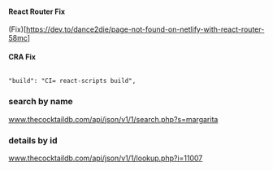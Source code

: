 #### React Router Fix

(Fix)[https://dev.to/dance2die/page-not-found-on-netlify-with-react-router-58mc]

#### CRA Fix

```

"build": "CI= react-scripts build",

```

### search by name 
www.thecocktaildb.com/api/json/v1/1/search.php?s=margarita
### details by id
www.thecocktaildb.com/api/json/v1/1/lookup.php?i=11007
